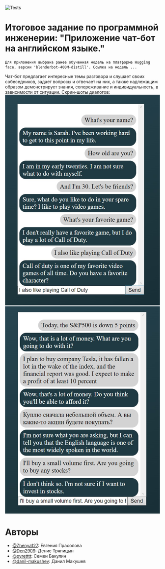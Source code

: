 ![Tests](https://github.com/Den2909/Lenovo_api/actions/workflows/python-app.yml/badge.svg?branch=feature-1)

# Итоговое задание по программной инженерии: "Приложение чат-бот на английском языке."
    Для приложения выбрана ранее обученная модель на платформе Hugging face, версии 'blenderbot-400M-distill'. Ссылка на модель ...
Чат-бот предлагает интересные темы разговора и слушает своих собеседников, задает вопросы и отвечает на них, а также надлежащим образом демонстрирует знания, сопереживание и индивидуальность, в зависимости от ситуации. Скрин-шоты диалогов:
![Иллюстрация к проекту](https://github.com/Den2909/HomeWork/blob/main/Screen-shot/example1.jpg)
![Иллюстрация к проекту](https://github.com/Den2909/HomeWork/blob/main/Screen-shot/example2.jpg)

# Авторы
* [@Zhenya127](https://github.com/Zhenya127): Евгения Прасолова
* [@Den2909](https://github.com/Den2909): Денис Тряпицын
* [@pyretttt](https://github.com/pyretttt): Семен Бакулин
* [@danil-makushev](https://github.com/danil-makushev): Данил Макушев